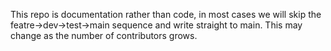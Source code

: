 This repo is documentation rather than code, in most cases we will skip the featre->dev->test->main sequence and write straight to main.
This may change as the number of contributors grows.

